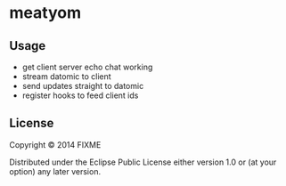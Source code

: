 # meatyom

## Usage

* get client server echo chat working
* stream datomic to client
* send updates straight to datomic
* register hooks to feed client ids

## License

Copyright © 2014 FIXME

Distributed under the Eclipse Public License either version 1.0 or (at
your option) any later version.
